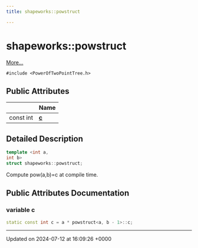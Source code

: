 ```yaml
---
title: shapeworks::powstruct

---
```


# shapeworks::powstruct



 [More...](#detailed-description)


`#include <PowerOfTwoPointTree.h>`

## Public Attributes

|                | Name           |
| -------------- | -------------- |
| const int | **[c](../Classes/structshapeworks_1_1powstruct.md#variable-c)**  |

## Detailed Description

```cpp
template <int a,
int b>
struct shapeworks::powstruct;
```


Compute pow(a,b)=c at compile time. 

## Public Attributes Documentation

### variable c

```cpp
static const int c = a * powstruct<a, b - 1>::c;
```


-------------------------------

Updated on 2024-07-12 at 16:09:26 +0000